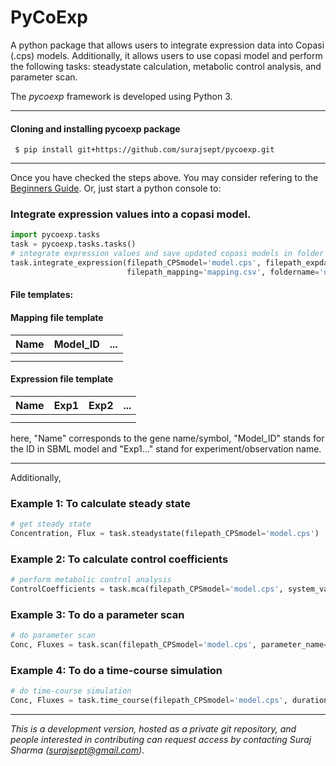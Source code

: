 # PyCoExp
A python package that allows users to integrate expression data into Copasi (.cps) models. Additionally, it allows users to use copasi model and perform the following tasks: steadystate calculation, metabolic control analysis, and parameter scan.

The *pycoexp* framework is developed using Python 3.

****
#### Cloning and installing pycoexp package
     $ pip install git+https://github.com/surajsept/pycoexp.git

****
Once you have checked the steps above. You may consider refering to the [Beginners Guide](https://wiki.python.org/moin/BeginnersGuide). 
Or, just start a python console to: 
### Integrate expression values into a copasi model.

```python
import pycoexp.tasks
task = pycoexp.tasks.tasks()
# integrate expression values and save updated copasi models in folder 'updatedModels'
task.integrate_expression(filepath_CPSmodel='model.cps', filepath_expdata='ExpData.csv', 
                          filepath_mapping='mapping.csv', foldername='updatedModels/')
```

#### File templates:
#### Mapping file template
|Name|Model_ID|...|
|---|---|---|
|   |   |   |
|   |   |   |

#### Expression file template
|Name|Exp1|Exp2|...|
|---|---|---|---|
|   |   |   |   |
|   |   |   |   |

here, "Name" corresponds to the gene name/symbol, "Model_ID" stands for the ID in SBML model and "Exp1..." stand for experiment/observation name.
****
Additionally,

### Example 1: To calculate steady state
```python
# get steady state
Concentration, Flux = task.steadystate(filepath_CPSmodel='model.cps')
```

### Example 2: To calculate control coefficients
```python
# perform metabolic control analysis
ControlCoefficients = task.mca(filepath_CPSmodel='model.cps', system_variable='concentration', verbose=True)
```

### Example 3: To do a parameter scan
```python
# do parameter scan
Conc, Fluxes = task.scan(filepath_CPSmodel='model.cps', parameter_name='NAMPT', E_T_or_k1='E_T', lb=0.1, ub=1.0, n=10, rescaling=True)
```

### Example 4: To do a time-course simulation
```python
# do time-course simulation
Conc, Fluxes = task.time_course(filepath_CPSmodel='model.cps', duration=100, stepsize=0.1)
```

****
*This is a development version, hosted as a private git repository, and people interested in contributing can request access by contacting Suraj Sharma (surajsept@gmail.com)*.
